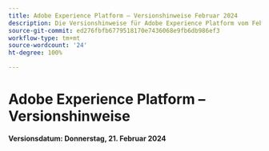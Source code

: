 ```yaml
---
title: Adobe Experience Platform – Versionshinweise Februar 2024
description: Die Versionshinweise für Adobe Experience Platform vom Februar 2024.
source-git-commit: ed276fbfb6779518170e7436068e9fb6db986ef3
workflow-type: tm+mt
source-wordcount: '24'
ht-degree: 100%

---
```


# Adobe Experience Platform – Versionshinweise

**Versionsdatum: Donnerstag, 21. Februar 2024**
